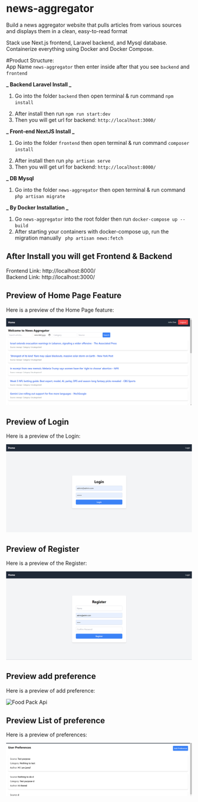 # news-aggregator

Build a news
aggregator website that pulls articles from various sources and displays them in a clean,
easy-to-read format

Stack use Next.js frontend, Laravel backend, and Mysql database. Containerize everything using Docker and Docker Compose.

#Product Structure: <br>
App Name `news-aggregator` then enter inside after that you see `backend` and `frontend`

**_ Backend Laravel Install _**

1. Go into the folder `backend` then open terminal & run command `npm install`

2) After install then run `npm run start:dev`
3) Then you will get url for backend: `http://localhost:3000/`

**_ Front-end NextJS Install _**

1. Go into the folder `frontend` then open terminal & run command `composer install`

2) After install then run `php artisan serve`
3) Then you will get url for backend: `http://localhost:8000/`

**\_ DB Mysql**

1. Go into the folder `news-aggregator` then open terminal & run command `php artisan migrate`

**_ By Docker Installation _**

1. Go `news-aggregator` into the root folder then run `docker-compose up --build`
2. After starting your containers with docker-compose up, run the migration manually
   ` php artisan news:fetch`

## After Install you will get Frontend & Backend

Frontend Link: http://localhost:8000/ <br>
Backend Link: http://localhost:3000/

## Preview of Home Page Feature

Here is a preview of the Home Page feature:

![Home Pack Feature](https://github.com/itjewel/news-aggregator/blob/main/screenshort/homePage.png)

## Preview of Login

Here is a preview of the Login:

![Post Restaurant Api](https://github.com/itjewel/news-aggregator/blob/main/screenshort/login.png)

## Preview of Register

Here is a preview of the Register:

![Food Pack Api](https://github.com/itjewel/news-aggregator/blob/main/screenshort/register.png)

## Preview add preference

Here is a preview of add preference:

![Food Pack Api](https://github.com/itjewel/news-aggregator/blob/main/screenshort/add_prefrence.png)

## Preview List of preference

Here is a preview of preferences:

![Food Pack Api](https://github.com/itjewel/news-aggregator/blob/main/screenshort/preferences.png)
